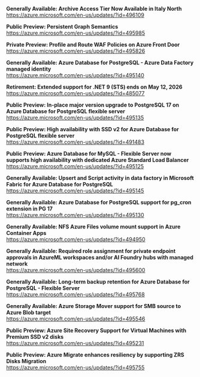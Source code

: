**Generally Available: Archive Access Tier Now Available in Italy North**  
https://azure.microsoft.com/en-us/updates/?id=496109

**Public Preview: Persistent Graph Semantics**  
https://azure.microsoft.com/en-us/updates/?id=495985

**Private Preview: Profile and Route WAF Policies on Azure Front Door**  
https://azure.microsoft.com/en-us/updates/?id=495826

**Generally Available: Azure Database for PostgreSQL - Azure Data Factory managed identity**  
https://azure.microsoft.com/en-us/updates/?id=495140

**Retirement: Extended support for .NET 9 (STS) ends on May 12, 2026**  
https://azure.microsoft.com/en-us/updates/?id=485077

**Public Preview: In-place major version upgrade to PostgreSQL 17 on Azure Database for PostgreSQL flexible server**  
https://azure.microsoft.com/en-us/updates/?id=495135

**Public Preview: High availability with SSD v2 for Azure Database for PostgreSQL flexible server**  
https://azure.microsoft.com/en-us/updates/?id=491483

**Public Preview: Azure Database for MySQL - Flexible Server now supports high availability with dedicated Azure Standard Load Balancer**  
https://azure.microsoft.com/en-us/updates/?id=495125

**Generally Available: Upsert and Script activity in data factory in Microsoft Fabric for Azure Database for PostgreSQL**  
https://azure.microsoft.com/en-us/updates/?id=495145

**Generally Available: Azure Database for PostgreSQL support for pg_cron extension in PG 17**  
https://azure.microsoft.com/en-us/updates/?id=495130

**Generally Available: NFS Azure Files volume mount support in Azure Container Apps**  
https://azure.microsoft.com/en-us/updates/?id=494950

**Generally Available: Required role assignment for private endpoint approvals in AzureML workspaces and/or AI Foundry hubs with managed network**  
https://azure.microsoft.com/en-us/updates/?id=495600

**Generally Available: Long-term backup retention for Azure Database for PostgreSQL - Flexible Server**  
https://azure.microsoft.com/en-us/updates/?id=495768

**Generally Available: Azure Storage Mover support for SMB source to Azure Blob target**  
https://azure.microsoft.com/en-us/updates/?id=495546

**Public Preview: Azure Site Recovery Support for Virtual Machines with Premium SSD v2 disks**  
https://azure.microsoft.com/en-us/updates/?id=495231

**Public Preview: Azure Migrate enhances resiliency by supporting ZRS Disks Migration**  
https://azure.microsoft.com/en-us/updates/?id=495755